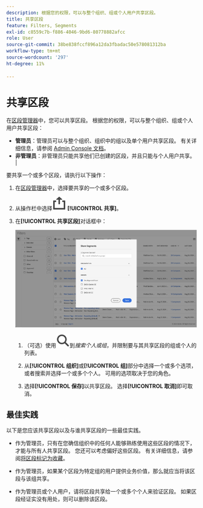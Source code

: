 ```yaml
---
description: 根据您的权限，可以与整个组织、组或个人用户共享区段。
title: 共享区段
feature: Filters, Segments
exl-id: c8559c7b-f886-4046-9bd6-80778882afcc
role: User
source-git-commit: 38be838fccf896a12da3fbadac50e578081312ba
workflow-type: tm+mt
source-wordcount: '297'
ht-degree: 11%

---
```


# 共享区段

在[区段管理器](seg-manage.md)中，您可以共享区段。 根据您的权限，可以与整个组织、组或个人用户共享区段：

* **管理员**：管理员可以与整个组织、组织中的组以及单个用户共享区段。 有关详细信息，请参阅 [Admin Console 文档](https://helpx.adobe.com/cn/enterprise/using/manage-products.html)。
* **非管理员**：非管理员只能共享他们已创建的区段，并且只能与个人用户共享。 |

要共享一个或多个区段，请执行以下操作：

1. 在[区段管理器](seg-manage.md)中，选择要共享的一个或多个区段。
1. 从操作栏中选择![共享](/help/assets/icons/ShareAlt.svg) **[!UICONTROL 共享]**。
1. 在&#x200B;**[!UICONTROL 共享区段]**&#x200B;对话框中：

   ![共享区段对话框](assets/share-filter-dialog.png)

   1. （可选）使用![搜索](/help/assets/icons/Search.svg)到&#x200B;*搜索个人或组*，并限制要与其共享区段的组或个人的列表。

   1. 从&#x200B;**[!UICONTROL 组织]**&#x200B;或&#x200B;**[!UICONTROL 组]**&#x200B;部分中选择一个或多个选项，或者搜索并选择一个或多个个人。 可用的选项取决于您的角色。

   1. 选择&#x200B;**[!UICONTROL 保存]**&#x200B;以共享区段。 选择&#x200B;**[!UICONTROL 取消]**&#x200B;即可取消。

## 最佳实践

以下是您应该共享区段以及与谁共享区段的一些最佳实践。

* 作为管理员，只有在您确信组织中的任何人能够熟练使用这些区段的情况下，才能与所有人共享区段。 您还可以考虑偏好这些区段。 有关详细信息，请参阅[将区段标记为收藏](seg-favorite.md)。

* 作为管理员，如果某个区段为特定组的用户提供业务价值，那么就应当将该区段与该组共享。

* 作为管理员或个人用户，请将区段共享给一个或多个个人来验证区段。 如果区段经证实没有用处，则可以删除该区段。
